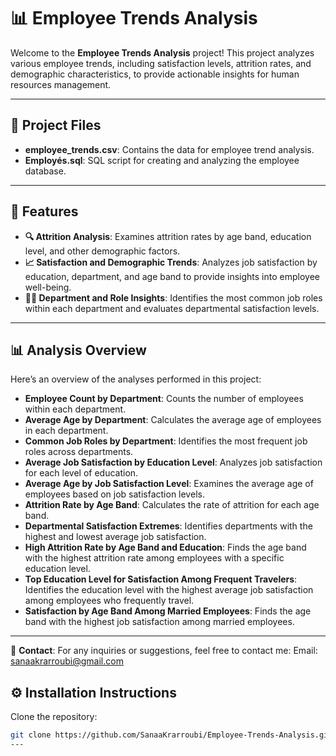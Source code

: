 # 📊 Employee Trends Analysis

Welcome to the **Employee Trends Analysis** project! This project analyzes various employee trends, including satisfaction levels, attrition rates, and demographic characteristics, to provide actionable insights for human resources management.

---

## 📁 Project Files

- **employee_trends.csv**: Contains the data for employee trend analysis.
- **Employés.sql**: SQL script for creating and analyzing the employee database.

---

## 🚀 Features

- **🔍 Attrition Analysis**: Examines attrition rates by age band, education level, and other demographic factors.
- **📈 Satisfaction and Demographic Trends**: Analyzes job satisfaction by education, department, and age band to provide insights into employee well-being.
- **🧑‍💼 Department and Role Insights**: Identifies the most common job roles within each department and evaluates departmental satisfaction levels.

---

## 📊 Analysis Overview

Here’s an overview of the analyses performed in this project:

- **Employee Count by Department**: Counts the number of employees within each department.
- **Average Age by Department**: Calculates the average age of employees in each department.
- **Common Job Roles by Department**: Identifies the most frequent job roles across departments.
- **Average Job Satisfaction by Education Level**: Analyzes job satisfaction for each level of education.
- **Average Age by Job Satisfaction Level**: Examines the average age of employees based on job satisfaction levels.
- **Attrition Rate by Age Band**: Calculates the rate of attrition for each age band.
- **Departmental Satisfaction Extremes**: Identifies departments with the highest and lowest average job satisfaction.
- **High Attrition Rate by Age Band and Education**: Finds the age band with the highest attrition rate among employees with a specific education level.
- **Top Education Level for Satisfaction Among Frequent Travelers**: Identifies the education level with the highest average job satisfaction among employees who frequently travel.
- **Satisfaction by Age Band Among Married Employees**: Finds the age band with the highest job satisfaction among married employees.

---
📱 **Contact**:
For any inquiries or suggestions, feel free to contact me:
Email: sanaakrarroubi@gmail.com

## ⚙️ Installation Instructions

Clone the repository:

```bash
git clone https://github.com/SanaaKrarroubi/Employee-Trends-Analysis.git
---
